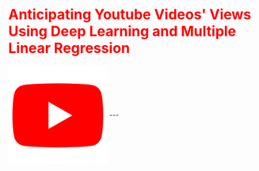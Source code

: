 <h1><font color='red'>Anticipating Youtube Videos' Views Using Deep Learning and Multiple Linear Regression</font></h1>
 <img src="youtube.png" width="200" height="200" align="center">
 ---
 
